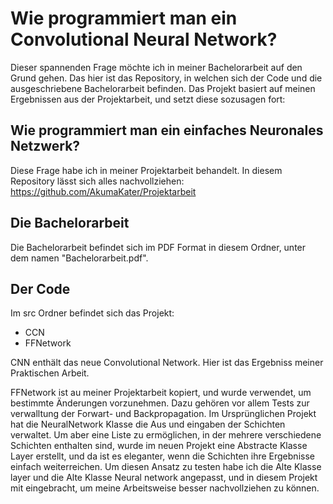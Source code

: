 # Wie programmiert man ein Convolutional Neural Network?

Dieser spannenden Frage möchte ich in meiner Bachelorarbeit auf den Grund gehen.
Das hier ist das Repository, in welchen sich der Code und die ausgeschriebene Bachelorarbeit befinden.
Das Projekt basiert auf meinen Ergebnissen aus der Projektarbeit, und setzt diese sozusagen fort:

## Wie programmiert man ein einfaches Neuronales Netzwerk?

Diese Frage habe ich in meiner Projektarbeit behandelt. 
In diesem Repository lässt sich alles nachvollziehen:
https://github.com/AkumaKater/Projektarbeit

## Die Bachelorarbeit

Die Bachelorarbeit befindet sich im PDF Format in diesem Ordner, unter dem namen "Bachelorarbeit.pdf".

## Der Code

Im src Ordner befindet sich das Projekt:
- CCN
- FFNetwork

CNN enthält das neue Convolutional Network. Hier ist das Ergebniss meiner Praktischen Arbeit.

FFNetwork ist au meiner Projektarbeit kopiert, und wurde verwendet, um bestimmte Änderungen vorzunehmen. 
Dazu gehören vor allem Tests zur verwalltung der Forwart- und Backpropagation. Im Ursprünglichen Projekt hat die NeuralNetwork Klasse die Aus und eingaben der Schichten verwaltet. Um aber eine Liste zu ermöglichen, in der mehrere verschiedene Schichten enthalten sind, wurde im neuen Projekt eine Abstracte Klasse Layer erstellt, und da ist es eleganter, wenn die Schichten ihre Ergebnisse einfach weiterreichen. Um diesen Ansatz zu testen habe ich die Alte Klasse layer und die Alte Klasse Neural network angepasst, und in diesem Projekt mit eingebracht, um meine Arbeitsweise besser nachvollziehen zu können.